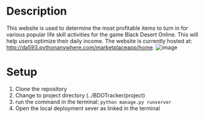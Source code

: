 # Description
This website is used to determine the most profitable items to turn in for various popular life skill activities for the game Black Desert Online. This will help users optimize their daily income. The website is currently hosted at: http://da593.pythonanywhere.com/marketplaceapp/home.
![image](https://user-images.githubusercontent.com/60017078/141867894-2c6cbda0-90d4-4764-9dbb-e344e563f03b.png)

# Setup
1. Clone the repository
2. Change to project directory (../BDOTracker/project)
3. run the command in the terminal: `python manage.py runserver`
4. Open the local deployment sever as linked in the terminal
